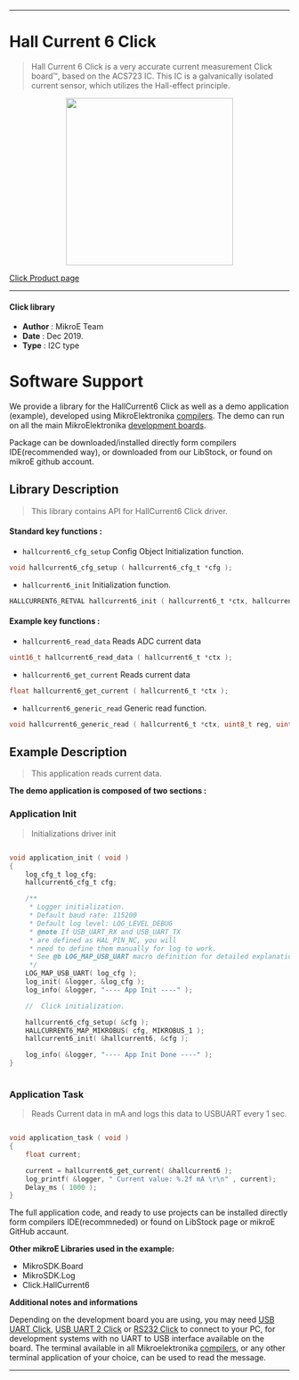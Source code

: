 
---
# Hall Current 6 Click

> Hall Current 6 Click is a very accurate current measurement Click board™, based on the ACS723 IC. This IC is a galvanically isolated current sensor, which utilizes the Hall-effect principle.

<p align="center">
  <img src="https://download.mikroe.com/images/click_for_ide/hallcurrent6_click.png" height=300px>
</p>

[Click Product page](https://www.mikroe.com/hall-current-6-click)

---


#### Click library 

- **Author**        : MikroE Team
- **Date**          : Dec 2019.
- **Type**          : I2C type


# Software Support

We provide a library for the HallCurrent6 Click 
as well as a demo application (example), developed using MikroElektronika 
[compilers](https://shop.mikroe.com/compilers). 
The demo can run on all the main MikroElektronika [development boards](https://shop.mikroe.com/development-boards).

Package can be downloaded/installed directly form compilers IDE(recommended way), or downloaded from our LibStock, or found on mikroE github account. 

## Library Description

> This library contains API for HallCurrent6 Click driver.

#### Standard key functions :

- `hallcurrent6_cfg_setup` Config Object Initialization function.
```c
void hallcurrent6_cfg_setup ( hallcurrent6_cfg_t *cfg ); 
```

- `hallcurrent6_init` Initialization function.
```c
HALLCURRENT6_RETVAL hallcurrent6_init ( hallcurrent6_t *ctx, hallcurrent6_cfg_t *cfg );
```

#### Example key functions :

- `hallcurrent6_read_data` Reads ADC current data
```c
uint16_t hallcurrent6_read_data ( hallcurrent6_t *ctx );
```

- `hallcurrent6_get_current` Reads current data
```c
float hallcurrent6_get_current ( hallcurrent6_t *ctx );
```

- `hallcurrent6_generic_read` Generic read function.
```c
void hallcurrent6_generic_read ( hallcurrent6_t *ctx, uint8_t reg, uint8_t *data_buf, uint8_t len );
```

## Example Description

> 
> This application reads current data.
> 

**The demo application is composed of two sections :**

### Application Init 

>
> Initializations driver init
> 

```c

void application_init ( void )
{
    log_cfg_t log_cfg;
    hallcurrent6_cfg_t cfg;

    /** 
     * Logger initialization.
     * Default baud rate: 115200
     * Default log level: LOG_LEVEL_DEBUG
     * @note If USB_UART_RX and USB_UART_TX 
     * are defined as HAL_PIN_NC, you will 
     * need to define them manually for log to work. 
     * See @b LOG_MAP_USB_UART macro definition for detailed explanation.
     */
    LOG_MAP_USB_UART( log_cfg );
    log_init( &logger, &log_cfg );
    log_info( &logger, "---- App Init ----" );

    //  Click initialization.

    hallcurrent6_cfg_setup( &cfg );
    HALLCURRENT6_MAP_MIKROBUS( cfg, MIKROBUS_1 );
    hallcurrent6_init( &hallcurrent6, &cfg );

    log_info( &logger, "---- App Init Done ----" );
}
  
```

### Application Task

>
> Reads Current data in mA and logs this data to USBUART every 1 sec.
> 

```c

void application_task ( void )
{
    float current;

    current = hallcurrent6_get_current( &hallcurrent6 );
    log_printf( &logger, " Current value: %.2f mA \r\n" , current);
    Delay_ms ( 1000 );
}  

```

The full application code, and ready to use projects can be  installed directly form compilers IDE(recommneded) or found on LibStock page or mikroE GitHub accaunt.

**Other mikroE Libraries used in the example:** 

- MikroSDK.Board
- MikroSDK.Log
- Click.HallCurrent6

**Additional notes and informations**

Depending on the development board you are using, you may need 
[USB UART Click](https://shop.mikroe.com/usb-uart-click), 
[USB UART 2 Click](https://shop.mikroe.com/usb-uart-2-click) or 
[RS232 Click](https://shop.mikroe.com/rs232-click) to connect to your PC, for 
development systems with no UART to USB interface available on the board. The 
terminal available in all Mikroelektronika 
[compilers](https://shop.mikroe.com/compilers), or any other terminal application 
of your choice, can be used to read the message.



---
